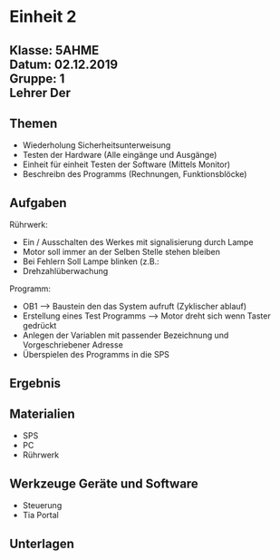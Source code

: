 # Einheit 2
Klasse: 5AHME  
Datum: 02.12.2019  
Gruppe: 1  
Lehrer Der  
---  
## Themen  
* Wiederholung Sicherheitsunterweisung  
* Testen der Hardware (Alle eingänge und Ausgänge)  
* Einheit für einheit Testen der Software (Mittels Monitor)  
* Beschreibn des Programms (Rechnungen, Funktionsblöcke)  

## Aufgaben  
 Rührwerk: 
* Ein / Ausschalten des Werkes mit signalisierung durch Lampe  
* Motor soll immer an der Selben Stelle stehen bleiben  
* Bei Fehlern Soll Lampe blinken (z.B.:   
* Drehzahlüberwachung  

Programm:  
* OB1 --> Baustein den das System aufruft (Zyklischer ablauf)  
* Erstellung eines Test Programms --> Motor dreht sich wenn Taster gedrückt  
* Anlegen der Variablen mit passender Bezeichnung und Vorgeschriebener Adresse  
* Überspielen des Programms in die SPS  
## Ergebnis  

## Materialien  
* SPS  
* PC  
* Rührwerk 
## Werkzeuge Geräte und Software  
* Steuerung   
* Tia Portal  
## Unterlagen  
